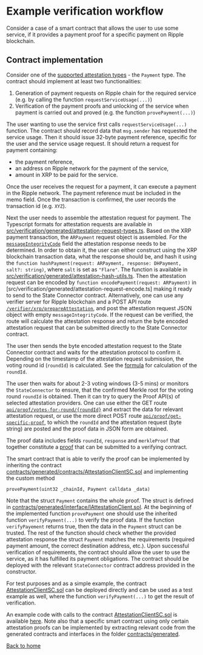 # Example verification workflow

Consider a case of a smart contract that allows the user to use some service, if it provides a payment proof for a specific payment on Ripple blockchain.

## Contract implementation 

Consider one of the [supported attestation types](https://github.com/flare-foundation/state-connector-attestation-types) - the `Payment` type.
The contract should implement at least two functionalities:

1) Generation of payment requests on Ripple chain for the required service (e.g. by calling the function `requestServiceUsage(...)`)
2) Verification of the payment proofs and unlocking of the service when payment is carried out and proved (e.g. the function `provePayment(...)`)

The user wanting to use the service first calls `requestServiceUsage(...)` function.
The contract should record data that `msg.sender` has requested the service usage. Then it should issue 32-byte payment reference, specific for the user and the service usage request. It should return a request for payment containing:

- the payment reference,
- an address on Ripple network for the payment of the service,
- amount in XRP to be paid for the service.

Once the user receives the request for a payment, it can execute a payment in the Ripple network. The payment reference must be included in the memo field. Once the transaction is confirmed, the user records the transaction id (e.g. `XYZ`).

Next the user needs to assemble the attestation request for payment. The Typescript formats for attestation requests are available in [src/verification/generated/attestation-request-types.ts](src/verification/generated/attestation-request-types.ts). Based on the XRP payment transaction, the `ARPayment` request object is assembled. For the [`messageIntegrityCode`](../attestation-protocol/bit-voting.md#message-integrity-checks) field the attestation response needs to be determined. In order to obtain it, the user can either construct using the XRP blockchain transaction data, what the response should be, and hash it using the `function hashPayment(request: ARPayment, response: DHPayment, salt?: string)`, where `salt` is set as `"Flare"`. The function is available in [src/verification/generated/attestation-hash-utils.ts](src/verification/generated/attestation-hash-utils.ts). Then the attestation request can be encoded by 
`function encodePayment(request: ARPayment)` in [src/verification/generated/attestation-request-encode.ts] making it ready to send to the State Connector contract. Alternatively, one can use any verifier server for Ripple blockchain and a POST API route [`/verifier/xrp/prepareAttestation`](./apis.md#attestation-request-api), and post the attestation request JSON object with empty `messageIntegrityCode`. If the request can be verified, the route will calculate the attestation response and return the byte encoded attestation request that can be submitted directly to the State Connector contract.

The user then sends the byte encoded attestation request to the State Connector contract and waits for the attestation protocol to confirm it. Depending on the timestamp of the attestation request submission, the voting round id (`roundId`) is calculated. See the [formula](./state-connector-usage.md#round-id-of-the-attestation-request) for calculation of the `roundId`.


The user then waits for about 2-3 voting windows (3-5 mins) or monitors the `StateConnector` to ensure, that the confirmed Merkle root for the voting round `roundId` is obtained. Then it can try to query the Proof API(s) of selected attestation providers. One can use either the GET route [`api/proof/votes-for-round/{roundId}`](./apis.md#proof-api) and extract the data for relevant attestation request, or use the more direct POST route [`api/proof/get-specific-proof`](./apis.md#proof-api), to which the `roundId` and the attestation request (byte string) are posted and the proof data in JSON form are obtained.

The proof data includes fields `roundId`, `response` and `merkleProof` that together constitute a [proof](./state-connector-usage.md#assembling-the-proofs) that can be submitted to a verifying contract.

The smart contract that is able to verify the proof can be implemented by inheriting the contract [contracts/generated/contracts/AttestationClientSC.sol](../../contracts/generated/contracts/AttestationClientSC.sol) and implementing the custom method 

```Solidity
provePayment(uint32 _chainId, Payment calldata _data)
```

Note that the struct `Payment` contains the whole proof. The struct is defined in [contracts/generated/interface/IAttestationClient.sol](contracts/generated/interface/IAttestationClient.sol). At the beginning of the implemented function `provePayment` one should use the inherited function `verifyPayment(...)` to verify the proof data. If the function `verifyPayement` returns true, then the data in the `Payment` struct can be trusted. The rest of the function should check whether the provided attestation response the struct `Payment` matches the requirements (required payment amount, the correct destination address, etc.). Upon successful verification of requirements, the contract should allow the user to use the service, as it has fulfilled its payment obligations. 
The contract should be deployed with the relevant `StateConnector` contract address provided in the constructor. 

For test purposes and as a simple example, the contract [AttestationClientSC.sol](../../contracts/generated/contracts/AttestationClientSC.sol) can be deployed directly and can be used as a test example as well, where the function `verifyPayment(...)` to get the result of verification.

An example code with calls to the contract [AttestationClientSC.sol](../../contracts/generated/contracts/AttestationClientSC.sol) is available [here](../../test/generated/AttestationClientMock.test-contract.ts). Note also that a specific smart contract using only certain attestation proofs can be implemented by extracting relevant code from the generated contracts and interfaces in the folder [contracts/generated](../../contracts/generated/).

[Back to home](../README.md)
